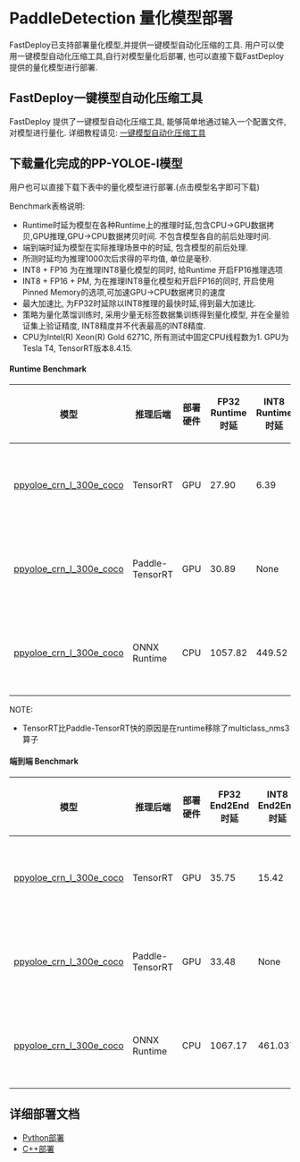 # PaddleDetection 量化模型部署
FastDeploy已支持部署量化模型,并提供一键模型自动化压缩的工具.
用户可以使用一键模型自动化压缩工具,自行对模型量化后部署, 也可以直接下载FastDeploy提供的量化模型进行部署.

## FastDeploy一键模型自动化压缩工具
FastDeploy 提供了一键模型自动化压缩工具, 能够简单地通过输入一个配置文件, 对模型进行量化.
详细教程请见: [一键模型自动化压缩工具](../../../../../tools/common_tools/auto_compression/)

## 下载量化完成的PP-YOLOE-l模型
用户也可以直接下载下表中的量化模型进行部署.(点击模型名字即可下载)


Benchmark表格说明:
- Runtime时延为模型在各种Runtime上的推理时延,包含CPU->GPU数据拷贝,GPU推理,GPU->CPU数据拷贝时间. 不包含模型各自的前后处理时间.
- 端到端时延为模型在实际推理场景中的时延, 包含模型的前后处理.
- 所测时延均为推理1000次后求得的平均值, 单位是毫秒.
- INT8 + FP16 为在推理INT8量化模型的同时, 给Runtime 开启FP16推理选项
- INT8 + FP16 + PM, 为在推理INT8量化模型和开启FP16的同时, 开启使用Pinned Memory的选项,可加速GPU->CPU数据拷贝的速度
- 最大加速比, 为FP32时延除以INT8推理的最快时延,得到最大加速比.
- 策略为量化蒸馏训练时, 采用少量无标签数据集训练得到量化模型, 并在全量验证集上验证精度, INT8精度并不代表最高的INT8精度.
- CPU为Intel(R) Xeon(R) Gold 6271C, 所有测试中固定CPU线程数为1.  GPU为Tesla T4, TensorRT版本8.4.15.


#### Runtime Benchmark
| 模型                 |推理后端            |部署硬件    | FP32 Runtime时延   | INT8 Runtime时延 | INT8 + FP16 Runtime时延  | INT8+FP16+PM Runtime时延  | 最大加速比    | FP32 mAP | INT8 mAP | 量化方式   |
| ------------------- | -----------------|-----------|  --------     |--------      |--------      | --------- |-------- |----- |----- |----- |
| [ppyoloe_crn_l_300e_coco](https://bj.bcebos.com/paddlehub/fastdeploy/ppyoloe_crn_l_300e_coco_qat.tar )  | TensorRT         |    GPU    |  27.90 | 6.39 |6.44|5.95    |      4.67       | 51.4  | 50.7 | 量化蒸馏训练 |
| [ppyoloe_crn_l_300e_coco](https://bj.bcebos.com/paddlehub/fastdeploy/ppyoloe_crn_l_300e_coco_qat.tar )  | Paddle-TensorRT |    GPU    |  30.89     |None  |  13.78 |14.01    |      2.24       | 51.4  | 50.5 | 量化蒸馏训练 |
| [ppyoloe_crn_l_300e_coco](https://bj.bcebos.com/paddlehub/fastdeploy/ppyoloe_crn_l_300e_coco_qat.tar)  | ONNX Runtime |    CPU    |     1057.82 |   449.52 |None|None    |      2.35        |51.4 | 50.0 |量化蒸馏训练 |

NOTE:
- TensorRT比Paddle-TensorRT快的原因是在runtime移除了multiclass_nms3算子

#### 端到端 Benchmark
| 模型                 |推理后端            |部署硬件    | FP32 End2End时延   | INT8 End2End时延 | INT8 + FP16 End2End时延  | INT8+FP16+PM End2End时延  | 最大加速比    | FP32 mAP | INT8 mAP | 量化方式   |
| ------------------- | -----------------|-----------|  --------     |--------      |--------      | --------- |-------- |----- |----- |----- |
| [ppyoloe_crn_l_300e_coco](https://bj.bcebos.com/paddlehub/fastdeploy/ppyoloe_crn_l_300e_coco_qat.tar )  | TensorRT         |    GPU    |  35.75 | 15.42 |20.70|20.85  |      2.32      | 51.4  | 50.7 | 量化蒸馏训练 |
| [ppyoloe_crn_l_300e_coco](https://bj.bcebos.com/paddlehub/fastdeploy/ppyoloe_crn_l_300e_coco_qat.tar )  | Paddle-TensorRT |    GPU    | 33.48    |None  |  18.47 |18.03   |     1.81       | 51.4  | 50.5 | 量化蒸馏训练 |
| [ppyoloe_crn_l_300e_coco](https://bj.bcebos.com/paddlehub/fastdeploy/ppyoloe_crn_l_300e_coco_qat.tar)  | ONNX Runtime |    CPU    |     1067.17 |   461.037 |None|None    |      2.31        |51.4 | 50.0 |量化蒸馏训练 |


## 详细部署文档

- [Python部署](python)
- [C++部署](cpp)
